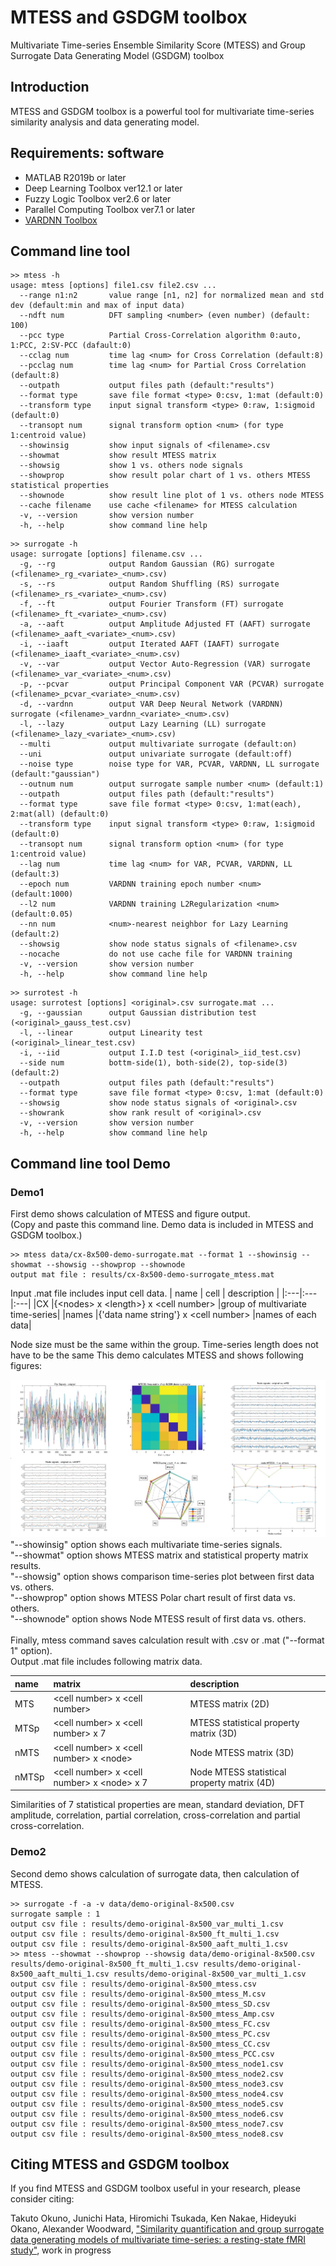 # MTESS and GSDGM toolbox
Multivariate Time-series Ensemble Similarity Score (MTESS) and Group Surrogate Data Generating Model (GSDGM) toolbox

## Introduction
MTESS and GSDGM toolbox is a powerful tool for multivariate time-series similarity analysis and data generating model.


## Requirements: software
* MATLAB R2019b or later
* Deep Learning Toolbox ver12.1 or later
* Fuzzy Logic Toolbox ver2.6 or later
* Parallel Computing Toolbox ver7.1 or later
* [VARDNN Toolbox](https://github.com/takuto-okuno-riken/vardnn)

## Command line tool
~~~
>> mtess -h
usage: mtess [options] file1.csv file2.csv ...
  --range n1:n2       value range [n1, n2] for normalized mean and std dev (default:min and max of input data)
  --ndft num          DFT sampling <number> (even number) (default: 100)
  --pcc type          Partial Cross-Correlation algorithm 0:auto, 1:PCC, 2:SV-PCC (dafault:0)
  --cclag num         time lag <num> for Cross Correlation (default:8)
  --pcclag num        time lag <num> for Partial Cross Correlation (default:8)
  --outpath           output files path (default:"results")
  --format type       save file format <type> 0:csv, 1:mat (default:0)
  --transform type    input signal transform <type> 0:raw, 1:sigmoid (default:0)
  --transopt num      signal transform option <num> (for type 1:centroid value)
  --showinsig         show input signals of <filename>.csv
  --showmat           show result MTESS matrix
  --showsig           show 1 vs. others node signals
  --showprop          show result polar chart of 1 vs. others MTESS statistical properties
  --shownode          show result line plot of 1 vs. others node MTESS
  --cache filename    use cache <filename> for MTESS calculation
  -v, --version       show version number
  -h, --help          show command line help
~~~

~~~
>> surrogate -h
usage: surrogate [options] filename.csv ...
  -g, --rg            output Random Gaussian (RG) surrogate (<filename>_rg_<variate>_<num>.csv)
  -s, --rs            output Random Shuffling (RS) surrogate (<filename>_rs_<variate>_<num>.csv)
  -f, --ft            output Fourier Transform (FT) surrogate (<filename>_ft_<variate>_<num>.csv)
  -a, --aaft          output Amplitude Adjusted FT (AAFT) surrogate (<filename>_aaft_<variate>_<num>.csv)
  -i, --iaaft         output Iterated AAFT (IAAFT) surrogate (<filename>_iaaft_<variate>_<num>.csv)
  -v, --var           output Vector Auto-Regression (VAR) surrogate (<filename>_var_<variate>_<num>.csv)
  -p, --pcvar         output Principal Component VAR (PCVAR) surrogate (<filename>_pcvar_<variate>_<num>.csv)
  -d, --vardnn        output VAR Deep Neural Network (VARDNN) surrogate (<filename>_vardnn_<variate>_<num>.csv)
  -l, --lazy          output Lazy Learning (LL) surrogate (<filename>_lazy_<variate>_<num>.csv)
  --multi             output multivariate surrogate (default:on)
  --uni               output univariate surrogate (default:off)
  --noise type        noise type for VAR, PCVAR, VARDNN, LL surrogate (default:"gaussian")
  --outnum num        output surrogate sample number <num> (default:1)
  --outpath           output files path (default:"results")
  --format type       save file format <type> 0:csv, 1:mat(each), 2:mat(all) (default:0)
  --transform type    input signal transform <type> 0:raw, 1:sigmoid (default:0)
  --transopt num      signal transform option <num> (for type 1:centroid value)
  --lag num           time lag <num> for VAR, PCVAR, VARDNN, LL (default:3)
  --epoch num         VARDNN training epoch number <num> (default:1000)
  --l2 num            VARDNN training L2Regularization <num> (default:0.05)
  --nn num            <num>-nearest neighbor for Lazy Learning (default:2)
  --showsig           show node status signals of <filename>.csv
  --nocache           do not use cache file for VARDNN training
  -v, --version       show version number
  -h, --help          show command line help
~~~

~~~
>> surrotest -h
usage: surrotest [options] <original>.csv surrogate.mat ...
  -g, --gaussian      output Gaussian distribution test (<original>_gauss_test.csv)
  -l, --linear        output Linearity test  (<original>_linear_test.csv)
  -i, --iid           output I.I.D test (<original>_iid_test.csv)
  --side num          bottm-side(1), both-side(2), top-side(3) (default:2)
  --outpath           output files path (default:"results")
  --format type       save file format <type> 0:csv, 1:mat (default:0)
  --showsig           show node status signals of <original>.csv
  --showrank          show rank result of <original>.csv
  -v, --version       show version number
  -h, --help          show command line help
~~~

## Command line tool Demo
### Demo1
First demo shows calculation of MTESS and figure output.<br>
(Copy and paste this command line. Demo data is included in MTESS and GSDGM toolbox.)
~~~
>> mtess data/cx-8x500-demo-surrogate.mat --format 1 --showinsig --showmat --showsig --showprop --shownode
output mat file : results/cx-8x500-demo-surrogate_mtess.mat
~~~
Input .mat file includes input cell data.
| name | cell | description |
|:---|:---|:---|
|CX |{&lt;nodes&gt; x &lt;length&gt;} x &lt;cell number&gt; |group of multivariate time-series|
|names |{'data name string'} x &lt;cell number&gt; |names of each data|

Node size must be the same within the group. Time-series length does not have to be the same
This demo calculates MTESS and shows following figures:
<div align="center">
<img src="data/demo1.jpg">
</div>
"--showinsig" option shows each multivariate time-series signals.<br>
"--showmat" option shows MTESS matrix and statistical property matrix results.<br>
"--showsig" option shows comparison time-series plot between first data vs. others.<br>
"--showprop" option shows MTESS Polar chart result of first data vs. others.<br>
"--shownode" option shows Node MTESS result of first data vs. others.<br>
<br>
Finally, mtess command saves calculation result with .csv or .mat ("--format 1" option).<br>
Output .mat file includes following matrix data.

| name | matrix | description |
|:---|:---|:---|
|MTS |&lt;cell number&gt; x &lt;cell number&gt; | MTESS matrix (2D)|
|MTSp |&lt;cell number&gt; x &lt;cell number&gt; x 7| MTESS statistical property matrix (3D)|
|nMTS |&lt;cell number&gt; x &lt;cell number&gt; x &lt;node&gt;| Node MTESS matrix (3D)|
|nMTSp |&lt;cell number&gt; x &lt;cell number&gt; x &lt;node&gt; x 7| Node MTESS statistical property matrix (4D)|

Similarities of 7 statistical properties are mean, standard deviation, DFT amplitude, correlation, partial correlation, cross-correlation and partial cross-correlation.

### Demo2
Second demo shows calculation of surrogate data, then calculation of MTESS.
~~~
>> surrogate -f -a -v data/demo-original-8x500.csv
surrogate sample : 1
output csv file : results/demo-original-8x500_var_multi_1.csv
output csv file : results/demo-original-8x500_ft_multi_1.csv
output csv file : results/demo-original-8x500_aaft_multi_1.csv
>> mtess --showmat --showprop --showsig data/demo-original-8x500.csv results/demo-original-8x500_ft_multi_1.csv results/demo-original-8x500_aaft_multi_1.csv results/demo-original-8x500_var_multi_1.csv
output csv file : results/demo-original-8x500_mtess.csv
output csv file : results/demo-original-8x500_mtess_M.csv
output csv file : results/demo-original-8x500_mtess_SD.csv
output csv file : results/demo-original-8x500_mtess_Amp.csv
output csv file : results/demo-original-8x500_mtess_FC.csv
output csv file : results/demo-original-8x500_mtess_PC.csv
output csv file : results/demo-original-8x500_mtess_CC.csv
output csv file : results/demo-original-8x500_mtess_PCC.csv
output csv file : results/demo-original-8x500_mtess_node1.csv
output csv file : results/demo-original-8x500_mtess_node2.csv
output csv file : results/demo-original-8x500_mtess_node3.csv
output csv file : results/demo-original-8x500_mtess_node4.csv
output csv file : results/demo-original-8x500_mtess_node5.csv
output csv file : results/demo-original-8x500_mtess_node6.csv
output csv file : results/demo-original-8x500_mtess_node7.csv
output csv file : results/demo-original-8x500_mtess_node8.csv
~~~

## Citing MTESS and GSDGM toolbox
If you find MTESS and GSDGM toolbox useful in your research, please consider citing: 

Takuto Okuno, Junichi Hata, Hiromichi Tsukada, Ken Nakae, Hideyuki Okano, Alexander Woodward,
["Similarity quantification and group surrogate data generating models of multivariate time-series: a resting-state fMRI study"](https://www.yahoo.com/), work in progress

